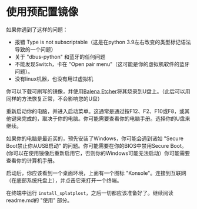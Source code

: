 # 使用预配置镜像

如果你遇到了这样的问题：
- 报错 Type is not subscriptable（这是在python 3.9左右改变的类型标记语法导致的一个问题）
- 关于 "dbus-python" 和蓝牙的任何问题
- 不能发现Switch，卡在 "Open pair menu"（这可能是你的虚拟机软件的蓝牙问题）。
- 没有linux机器，也没有用过虚拟机

你可以下载可刷写的镜像，并使用[Balena Etcher](https://www.balena.io/etcher/)将其烧录到U盘上。（此后可以用同样的方法恢复正常，不会影响您的U盘）

重新启动你的电脑，并进入启动菜单。这通常是通过按F12、F2、F10或F8，或其他键来完成的，取决于你的电脑。你可能需要查看你的电脑手册。选择你的U盘来继续。

如果你的电脑是最近买的，预先安装了Windows，你可能会遇到诸如 "Secure Boot禁止你从USB启动" 的问题。你可能需要在你的BIOS中禁用Secure Boot。(你可以在使用镜像后重新启用它，否则你的Windows可能无法启动）你可能需要查看你的计算机手册。

启动后，你应该看到一个桌面环境，上面有一个图标 "Konsole"。连接到互联网（在底部系统托盘上），并点击它来打开一个终端。

在终端中运行 `install_splatplost`，之后一切都应该准备好了。继续阅读readme.md的 "使用" 部分。
